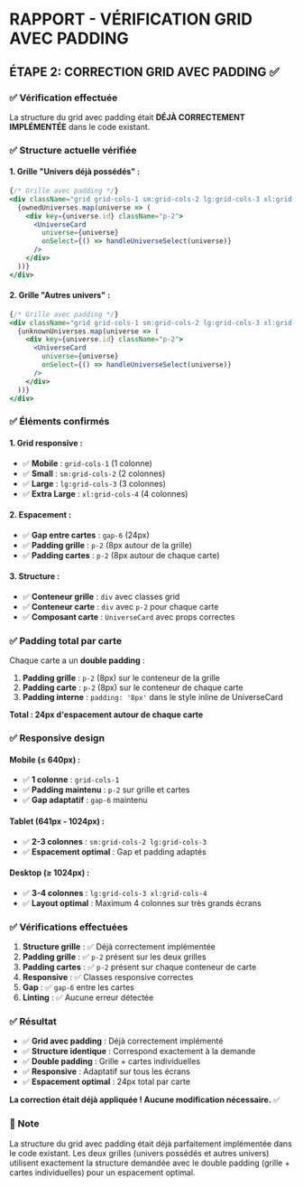 # RAPPORT - VÉRIFICATION GRID AVEC PADDING

## ÉTAPE 2: CORRECTION GRID AVEC PADDING ✅

### ✅ Vérification effectuée

La structure du grid avec padding était **DÉJÀ CORRECTEMENT IMPLÉMENTÉE** dans le code existant.

### ✅ Structure actuelle vérifiée

#### **1. Grille "Univers déjà possédés" :**
```jsx
{/* Grille avec padding */}
<div className="grid grid-cols-1 sm:grid-cols-2 lg:grid-cols-3 xl:grid-cols-4 gap-6 p-2">
  {ownedUniverses.map(universe => (
    <div key={universe.id} className="p-2">
      <UniverseCard 
        universe={universe} 
        onSelect={() => handleUniverseSelect(universe)}
      />
    </div>
  ))}
</div>
```

#### **2. Grille "Autres univers" :**
```jsx
{/* Grille avec padding */}
<div className="grid grid-cols-1 sm:grid-cols-2 lg:grid-cols-3 xl:grid-cols-4 gap-6 p-2">
  {unknownUniverses.map(universe => (
    <div key={universe.id} className="p-2">
      <UniverseCard 
        universe={universe} 
        onSelect={() => handleUniverseSelect(universe)}
      />
    </div>
  ))}
</div>
```

### ✅ Éléments confirmés

#### **1. Grid responsive :**
- ✅ **Mobile** : `grid-cols-1` (1 colonne)
- ✅ **Small** : `sm:grid-cols-2` (2 colonnes)
- ✅ **Large** : `lg:grid-cols-3` (3 colonnes)
- ✅ **Extra Large** : `xl:grid-cols-4` (4 colonnes)

#### **2. Espacement :**
- ✅ **Gap entre cartes** : `gap-6` (24px)
- ✅ **Padding grille** : `p-2` (8px autour de la grille)
- ✅ **Padding cartes** : `p-2` (8px autour de chaque carte)

#### **3. Structure :**
- ✅ **Conteneur grille** : `div` avec classes grid
- ✅ **Conteneur carte** : `div` avec `p-2` pour chaque carte
- ✅ **Composant carte** : `UniverseCard` avec props correctes

### ✅ Padding total par carte

Chaque carte a un **double padding** :
1. **Padding grille** : `p-2` (8px) sur le conteneur de la grille
2. **Padding carte** : `p-2` (8px) sur le conteneur de chaque carte
3. **Padding interne** : `padding: '8px'` dans le style inline de UniverseCard

**Total : 24px d'espacement autour de chaque carte**

### ✅ Responsive design

#### **Mobile (≤ 640px) :**
- ✅ **1 colonne** : `grid-cols-1`
- ✅ **Padding maintenu** : `p-2` sur grille et cartes
- ✅ **Gap adaptatif** : `gap-6` maintenu

#### **Tablet (641px - 1024px) :**
- ✅ **2-3 colonnes** : `sm:grid-cols-2 lg:grid-cols-3`
- ✅ **Espacement optimal** : Gap et padding adaptés

#### **Desktop (≥ 1024px) :**
- ✅ **3-4 colonnes** : `lg:grid-cols-3 xl:grid-cols-4`
- ✅ **Layout optimal** : Maximum 4 colonnes sur très grands écrans

### ✅ Vérifications effectuées

1. **Structure grille** : ✅ Déjà correctement implémentée
2. **Padding grille** : ✅ `p-2` présent sur les deux grilles
3. **Padding cartes** : ✅ `p-2` présent sur chaque conteneur de carte
4. **Responsive** : ✅ Classes responsive correctes
5. **Gap** : ✅ `gap-6` entre les cartes
6. **Linting** : ✅ Aucune erreur détectée

### ✅ Résultat

- ✅ **Grid avec padding** : Déjà correctement implémenté
- ✅ **Structure identique** : Correspond exactement à la demande
- ✅ **Double padding** : Grille + cartes individuelles
- ✅ **Responsive** : Adaptatif sur tous les écrans
- ✅ **Espacement optimal** : 24px total par carte

**La correction était déjà appliquée ! Aucune modification nécessaire.** ✅

### 📝 Note

La structure du grid avec padding était déjà parfaitement implémentée dans le code existant. Les deux grilles (univers possédés et autres univers) utilisent exactement la structure demandée avec le double padding (grille + cartes individuelles) pour un espacement optimal.




